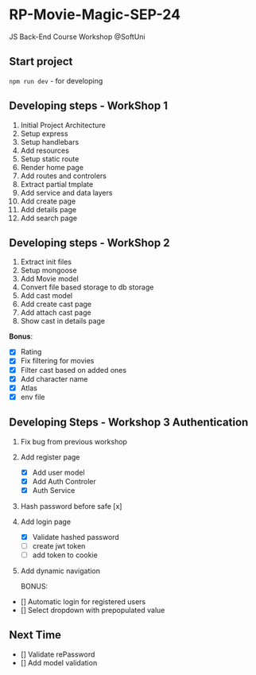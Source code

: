 # RP-Movie-Magic-SEP-24

JS Back-End Course Workshop @SoftUni

## Start project

`npm run dev` - for developing

## Developing steps - WorkShop 1

1. Initial Project Architecture
2. Setup express
3. Setup handlebars
4. Add resources
5. Setup static route
6. Render home page
7. Add routes and controlers
8. Extract partial tmplate
9. Add service and data layers
10. Add create page
11. Add details page
12. Add search page

## Developing steps - WorkShop 2

1. Extract init files
2. Setup mongoose
3. Add Movie model
4. Convert file based storage to db storage
5. Add cast model
6. Add create cast page
7. Add attach cast page
8. Show cast in details page

**Bonus**:

- [x] Rating
- [x] Fix filtering for movies
- [x] Filter cast based on added ones
- [x] Add character name
- [x] Atlas
- [x] env file

## Developing Steps - Workshop 3 Authentication

1. Fix bug from previous workshop
2. Add register page
   - [x] Add user model
   - [x] Add Auth Controler
   - [x] Auth Service
3. Hash password before safe [x]
4. Add login page
   - [x] Validate hashed password
   - [ ] create jwt token
   - [ ] add token to cookie
5. Add dynamic navigation

   BONUS:

- [] Automatic login for registered users
- [] Select dropdown with prepopulated value

## Next Time

- [] Validate rePassword
- [] Add model validation

